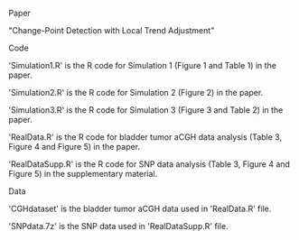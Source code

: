Paper

"Change-Point Detection with Local Trend Adjustment"

Code

'Simulation1.R' is the R code for Simulation 1 (Figure 1 and Table 1) in the paper.

'Simulation2.R' is the R code for Simulation 2 (Figure 2) in the paper.

'Simulation3.R' is the R code for Simulation 3 (Figure 3 and Table 2) in the paper.

'RealData.R' is the R code for bladder tumor aCGH data analysis (Table 3, Figure 4 and Figure 5) in the paper.

'RealDataSupp.R' is the R code for SNP data analysis (Table 3, Figure 4 and Figure 5) in the supplementary material.

Data

'CGHdataset' is the bladder tumor aCGH data used in 'RealData.R' file.

'SNPdata.7z' is the SNP data used in 'RealDataSupp.R' file.
